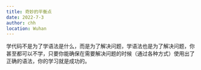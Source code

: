 ```yaml
---
title: 奇妙的平衡点
date: 2022-7-3
author: chh
location: Wuhan
---
```


学代码不是为了学语法是什么，而是为了解决问题，学语法也是为了解决问题，你甚至都可以不学，只要你能确保在需要解决问题的时候（通过各种方式）使用出了正确的语法，你的学习就是成功的。
